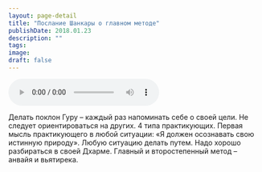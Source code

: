 ```yaml
---
layout: page-detail
title: "Послание Шанкары о главном методе"
publishDate: 2018.01.23
description: ""
tags:
image:
draft: false
---
```


<audio title="2018.01.23 - Послание Шанкары о главном методе.mp3" src="/upload/iblock/7a2/7a2c619cd44d61f4ba284abe759d8dc2.mp3" controls=""></audio>

 Делать поклон Гуру – каждый раз напоминать себе о своей цели. Не следует ориентироваться на других. 4 типа практикующих. Первая мысль практикующего в любой ситуации: «Я должен осознавать свою истинную природу». Любую ситуацию делать путем. Надо хорошо разбираться в своей Дхарме. Главный и второстепенный метод – анвайя и вьятирека. 

  
